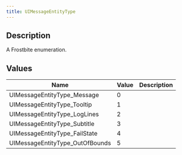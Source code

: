 ```yaml
---
title: UIMessageEntityType
---
```

## Description

A Frostbite enumeration.

## Values

| Name                             | Value | Description |
| -------------------------------- | ----- | ----------- |
| UIMessageEntityType\_Message     | 0     |             |
| UIMessageEntityType\_Tooltip     | 1     |             |
| UIMessageEntityType\_LogLines    | 2     |             |
| UIMessageEntityType\_Subtitle    | 3     |             |
| UIMessageEntityType\_FailState   | 4     |             |
| UIMessageEntityType\_OutOfBounds | 5     |             |
